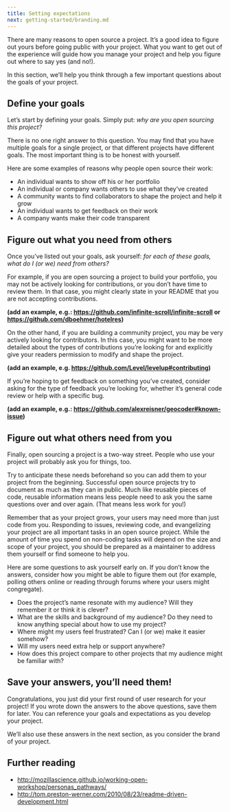 ```yaml
---
title: Setting expectations
next: getting-started/branding.md
---
```


There are many reasons to open source a project. It’s a good idea to figure out yours before going public with your project. What you want to get out of the experience will guide how you manage your project and help you figure out where to say yes (and no!).

In this section, we’ll help you think through a few important questions about the goals of your project.

## Define your goals

Let’s start by defining your goals. Simply put: *why are you open sourcing this project?*

There is no one right answer to this question. You may find that you have multiple goals for a single project, or that different projects have different goals. The most important thing is to be honest with yourself.

Here are some examples of reasons why people open source their work:

* An individual wants to show off his or her portfolio
* An individual or company wants others to use what they’ve created
* A community wants to find collaborators to shape the project and help it grow
* An individual wants to get feedback on their work
* A company wants make their code transparent

## Figure out what you need from others

Once you’ve listed out your goals, ask yourself: *for each of these goals, what do I (or we) need from others?*

For example, if you are open sourcing a project to build your portfolio, you may not be actively looking for contributions, or you don’t have time to review them. In that case, you might clearly state in your README that you are not accepting contributions.

**(add an example, e.g.: https://github.com/infinite-scroll/infinite-scroll or https://github.com/dboehmer/hotelres)**

On the other hand, if you are building a community project, you may be very actively looking for contributors. In this case, you might want to be more detailed about the types of contributions you’re looking for and explicitly give your readers permission to modify and shape the project.

**(add an example, e.g. https://github.com/Level/levelup#contributing)**

If you’re hoping to get feedback on something you’ve created, consider asking for the type of feedback you’re looking for, whether it’s general code review or help with a specific bug.

**(add an example, e.g.: https://github.com/alexreisner/geocoder#known-issue)**

## Figure out what others need from you

Finally, open sourcing a project is a two-way street. People who use your project will probably ask you for things, too.

Try to anticipate these needs beforehand so you can add them to your project from the beginning. Successful open source projects try to document as much as they can in public. Much like reusable pieces of code, reusable information means less people need to ask you the same questions over and over again. (That means less work for you!)

Remember that as your project grows, your users may need more than just code from you. Responding to issues, reviewing code, and evangelizing your project are all important tasks in an open source project. While the amount of time you spend on non-coding tasks will depend on the size and scope of your project, you should be prepared as a maintainer to address them yourself or find someone to help you.

Here are some questions to ask yourself early on. If you don’t know the answers, consider how you might be able to figure them out (for example, polling others online or reading through forums where your users might congregate).

* Does the project’s name resonate with my audience? Will they remember it or think it is clever?
* What are the skills and background of my audience? Do they need to know anything special about how to use my project?
* Where might my users feel frustrated? Can I (or we) make it easier somehow?
* Will my users need extra help or support anywhere?
* How does this project compare to other projects that my audience might be familiar with?

## Save your answers, you’ll need them!

Congratulations, you just did your first round of user research for your project! If you wrote down the answers to the above questions, save them for later. You can reference your goals and expectations as you develop your project.

We’ll also use these answers in the next section, as you consider the brand of your project.

## Further reading

* http://mozillascience.github.io/working-open-workshop/personas_pathways/
* http://tom.preston-werner.com/2010/08/23/readme-driven-development.html
